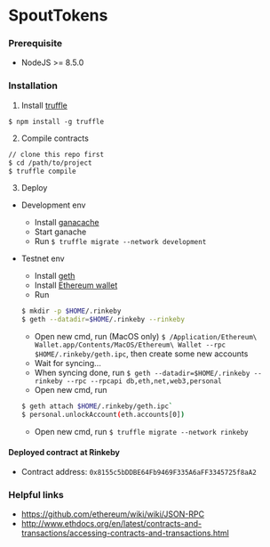 # SpoutTokens

### Prerequisite

  - NodeJS >= 8.5.0

### Installation

1. Install [truffle](https://github.com/trufflesuite/truffle)

`$ npm install -g truffle`

2. Compile contracts

```sh
// clone this repo first
$ cd /path/to/project
$ truffle compile
```

3. Deploy

  - Development env

    + Install [ganacache](https://github.com/trufflesuite/ganache)
    + Start ganache
    + Run `$ truffle migrate --network development`

  - Testnet env

    + Install [geth](https://github.com/ethereum/go-ethereum/wiki/geth)
    + Install [Ethereum wallet](https://github.com/ethereum/mist/releases)
    + Run
    ```sh
    $ mkdir -p $HOME/.rinkeby
    $ geth --datadir=$HOME/.rinkeby --rinkeby
    ```
    + Open new cmd, run (MacOS only) `$ /Application/Ethereum\ Wallet.app/Contents/MacOS/Ethereum\ Wallet --rpc $HOME/.rinkeby/geth.ipc`, then create some new accounts
    + Wait for syncing...
    + When syncing done, run `$ geth --datadir=$HOME/.rinkeby --rinkeby --rpc --rpcapi db,eth,net,web3,personal`
    + Open new cmd, run
    ```sh
    $ geth attach $HOME/.rinkeby/geth.ipc`
    $ personal.unlockAccount(eth.accounts[0])
    ```
    + Open new cmd, run `$ truffle migrate --network rinkeby`

#### Deployed contract at Rinkeby

  - Contract address: `0x8155c5bDDBE64Fb9469F335A6aFF3345725f8aA2`

### Helpful links

  - https://github.com/ethereum/wiki/wiki/JSON-RPC
  - http://www.ethdocs.org/en/latest/contracts-and-transactions/accessing-contracts-and-transactions.html
